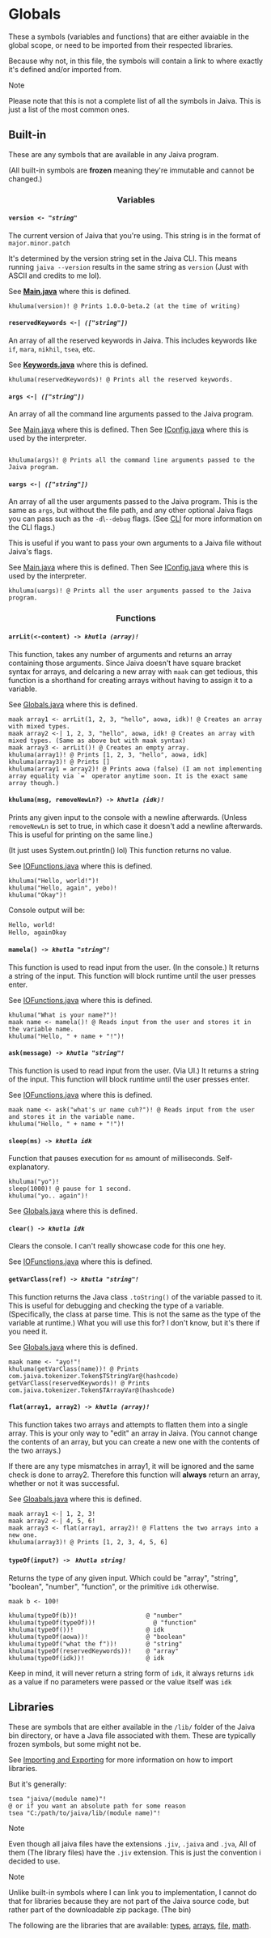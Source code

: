 # Globals

These a symbols (variables and functions) that are either avaiable in the global scope, or need to be imported from their respected libraries.

Because why not, in this file, the symbols will contain a link to where exactly it's defined and/or imported from.

> [!NOTE]
> Please note that this is not a complete list of all the symbols in Jaiva. This is just a list of the most common ones.

## Built-in

These are any symbols that are available in any Jaiva program.

(All built-in symbols are **frozen** meaning they're immutable and cannot be changed.)

### <center> Variables

#### `version <- `_*`"string"`*_

The current version of Jaiva that you're using. This string is in the format of `major.minor.patch`

It's determined by the version string set in the Jaiva CLI. This means running `jaiva --version` results in the same string as `version` (Just with ASCII and credits to me lol).

See **[Main.java](./src/main/java/com/jaiva/Main.java)** where this is defined.

```jiv
khuluma(version)! @ Prints 1.0.0-beta.2 (at the time of writing)
```

#### `reservedKeywords <-| `_*`(["string"])`*_

An array of all the reserved keywords in Jaiva. This includes keywords like `if`, `mara`, `nikhil`, `tsea`, etc.

See **[Keywords.java](./src/main/java/com/jaiva/lang/Keywords.java)** where this is defined.

```jiv
khuluma(reservedKeywords)! @ Prints all the reserved keywords.
```

#### `args <-| `_*`(["string"])`*_

An array of all the command line arguments passed to the Jaiva program.

See [Main.java](./src/main/java/com/jaiva/Main.java) where this is defined.
Then See [IConfig.java](./src/main/java/com/jaiva/interpreter/runtime/IConfig.java) where this is used by the interpreter.

```jiv

khuluma(args)! @ Prints all the command line arguments passed to the Jaiva program.
```

#### `uargs <-| `_*`(["string"])`*_

An array of all the user arguments passed to the Jaiva program. This is the same as `args`, but without the file path, and any other optional Jaiva flags you can pass such as the `-d`\\`--debug` flags. (See [CLI](./CLI.md) for more information on the CLI flags.)

This is useful if you want to pass your own arguments to a Jaiva file without Jaiva's flags.

See [Main.java](./src/main/java/com/jaiva/Main.java) where this is defined.
Then See [IConfig.java](./src/main/java/com/jaiva/interpreter/runtime/IConfig.java) where this is used by the interpreter.

```jiv
khuluma(uargs)! @ Prints all the user arguments passed to the Jaiva program.
```

### <center> Functions

#### `arrLit(<-content) -> `_*`khutla (array)!`*_

This function, takes any number of arguments and returns an array containing those arguments.
Since Jaiva doesn't have square bracket syntax for arrays, and delcaring a new array with `maak` can get tedious, this function is a shorthand for creating arrays without having to assign it to a variable.

See [Globals.java](./src/main/java/com/jaiva/interpreter/globals/Globals.java) where this is defined.

```jiv
maak array1 <- arrLit(1, 2, 3, "hello", aowa, idk)! @ Creates an array with mixed types.
maak array2 <-| 1, 2, 3, "hello", aowa, idk! @ Creates an array with mixed types. (Same as above but with maak syntax)
maak array3 <- arrLit()! @ Creates an empty array.
khuluma(array1)! @ Prints [1, 2, 3, "hello", aowa, idk]
khuluma(array3)! @ Prints []
khuluma(array1 = array2)! @ Prints aowa (false) (I am not implementing array equality via `=` operator anytime soon. It is the exact same array though.)
```

#### `khuluma(msg, removeNewLn?) -> `_*`khutla (idk)!`*_

Prints any given input to the console with a newline afterwards. (Unless `removeNewLn` is set to true, in which case it doesn't add a newline afterwards. This is useful for printing on the same line.)

(It just uses System.out.println() lol) This function returns no value.

See [IOFunctions.java](./src/main/java/com/jaiva/interpreter/globals/IOFunctions.java) where this is defined.

```jiv
khuluma("Hello, world!")!
khuluma("Hello, again", yebo)!
khuluma("Okay")!
```

Console output will be:

```sh
Hello, world!
Hello, againOkay
```

#### `mamela() -> `_*`khutla "string"!`*_

This function is used to read input from the user. (In the console.) It returns a string of the input. This function will block runtime until the user presses enter.

See [IOFunctions.java](./src/main/java/com/jaiva/interpreter/globals/IOFunctions.java) where this is defined.

```jiv
khuluma("What is your name?")!
maak name <- mamela()! @ Reads input from the user and stores it in the variable name.
khuluma("Hello, " + name + "!")!
```

#### `ask(message) -> `_*`khutla "string"!`*_

This function is used to read input from the user. (Via UI.) It returns a string of the input. This function will block runtime until the user presses enter.

See [IOFunctions.java](./src/main/java/com/jaiva/interpreter/globals/IOFunctions.java) where this is defined.

```jiv
maak name <- ask("what's ur name cuh?")! @ Reads input from the user and stores it in the variable name.
khuluma("Hello, " + name + "!")!
```

#### `sleep(ms) -> `_*`khutla idk`*_

Function that pauses execution for `ms` amount of milliseconds. Self-explanatory.

```jiv
khuluma("yo")!
sleep(1000)! @ pause for 1 second.
khuluma("yo.. again")!
```

See [Globals.java](./src/main/java/com/jaiva/interpreter/globals/Globals.java) where this is defined.

#### `clear() -> `_*`khutla idk`*_

Clears the console. I can't really showcase code for this one hey.

See [IOFunctions.java](./src/main/java/com/jaiva/interpreter/globals/IOFunctions.java) where this is defined.

#### `getVarClass(ref) -> `_*`khutla "string"!`*_

This function returns the Java class `.toString()` of the variable passed to it. This is useful for debugging and checking the type of a variable. (Specifically, the class at parse time. This is not the same as the type of the variable at runtime.)
What you will use this for? I don't know, but it's there if you need it.

See [Globals.java](./src/main/java/com/jaiva/interpreter/globals/Globals.java) where this is defined.

```jiv
maak name <- "ayo!"!
khuluma(getVarClass(name))! @ Prints com.jaiva.tokenizer.Token$TStringVar@(hashcode)
getVarClass(reservedKeywords)! @ Prints com.jaiva.tokenizer.Token$TArrayVar@(hashcode)
```

#### `flat(array1, array2) -> `_*`khutla (array)!`*_

This function takes two arrays and attempts to flatten them into a single array. This is your only way to "edit" an array in Jaiva. (You cannot change the contents of an array, but you can create a new one with the contents of the two arrays.)

If there are any type mismatches in array1, it will be ignored and the same check is done to array2. Therefore this function will **always** return an array, whether or not it was successful.

See [Gloabals.java](./src/main/java/com/jaiva/interpreter/globals/Globals.java) where this is defined.

```jiv
maak array1 <-| 1, 2, 3!
maak array2 <-| 4, 5, 6!
maak array3 <- flat(array1, array2)! @ Flattens the two arrays into a new one.
khuluma(array3)! @ Prints [1, 2, 3, 4, 5, 6]
```


#### `typeOf(input?) -> ` _*`khutla string!`*_

Returns the type of any given input. Which could be "array", "string", "boolean", "number", "function", or the primitive `idk` otherwise.

```jiv
maak b <- 100!

khuluma(typeOf(b))!                   @ "number"
khuluma(typeOf(typeOf))!                @ "function"
khuluma(typeOf())!                    @ idk
khuluma(typeOf(aowa))!                @ "boolean"
khuluma(typeOf("what the f"))!        @ "string"
khuluma(typeOf(reservedKeywords))!    @ "array"
khuluma(typeOf(idk))!                 @ idk
```

Keep in mind, it will never return a string form of `idk`, it always returns `idk` as a value if no parameters were passed or the value itself was `idk`


## Libraries

These are symbols that are either available in the `/lib/` folder of the Jaiva bin directory, or have a Java file associated with them.
These are typically frozen symbols, but some might not be.

See [Importing and Exporting](./README.md#tsea-import-and-exporting-files) for more information on how to import libraries.

But it's generally:

```jiv
tsea "jaiva/(module name)"!
@ or if you want an absolute path for some reason
tsea "C:/path/to/jaiva/lib/(module name)"!
```

> [!NOTE]
> Even though all jaiva files have the extensions `.jiv`, `.jaiva` and `.jva`, All of them (The library files) have the `.jiv` extension. This is just the convention i decided to use.

> [!NOTE]
> Unlike built-in symbols where I can link you to implementation, I cannot do that for libraries because they are not part of the Jaiva source code, but rather part of the downloadable zip package. (The bin)

The following are the libraries that are available: [types](./libs/types.md), [arrays](./libs/arrays.md), [file](./libs/file.md), [math](./libs/math.md).
